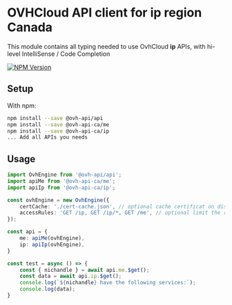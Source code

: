 # OVHCloud API client for **ip** region Canada

This module contains all typing needed to use OvhCloud **ip** APIs, with hi-level IntelliSense / Code Completion

[![NPM Version](https://img.shields.io/npm/v/@ovh-api-ca/ip.svg?style=flat)](https://www.npmjs.org/package/@ovh-api-ca/ip)

## Setup

With npm:

```bash
npm install --save @ovh-api/api
npm install --save @ovh-api-ca/me
npm install --save @ovh-api-ca/ip
... Add all APIs you needs
```

## Usage

```typescript
import OvhEngine from '@ovh-api/api';
import apiMe from '@ovh-api-ca/me';
import apiIp from '@ovh-api-ca/ip';

const ovhEngine = new OvhEngine({ 
    certCache: './cert-cache.json', // optional cache certificat on disk.
    accessRules: 'GET /ip, GET /ip/*, GET /me', // optional limit the requested privileges.
});

const api = {
    me: apiMe(ovhEngine),
    ip: apiIp(ovhEngine),
}

const test = async () => {
    const { nichandle } = await api.me.$get();
    const data = await api.ip.$get();
    console.log(`${nichandle} have the following services:`);
    console.log(data);
}
```
